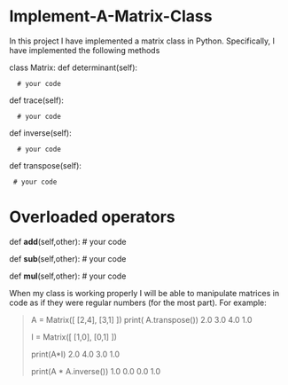# Implement-A-Matrix-Class
In this project I have implemented a matrix class in Python. Specifically, I  have implemented the following methods


class Matrix:
  def determinant(self):
      
      # your code


  def trace(self):
      
      # your code


  def inverse(self):
      
      # your code


  def transpose(self):
     
     # your code




  # Overloaded operators


def __add__(self,other):
    # your code



def __sub__(self,other):
    # your code



def __mul__(self,other):
    # your code
    
    
    
    
 When my class is working properly I will be able to manipulate matrices in code as if they were regular numbers (for the most part).
 For example:
    
    
    
    
    
 > A = Matrix([ 
  [2,4], 
  [3,1] 
])
> print( A.transpose())
  2.0  3.0
  4.0  1.0
>
> I = Matrix([ 
    [1,0], 
    [0,1] 
])
>
> print(A*I)
  2.0  4.0
  3.0  1.0
>
> print(A * A.inverse())
  1.0  0.0
  0.0  1.0

